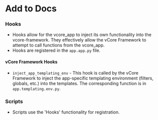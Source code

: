 # Add to Docs

### Hooks

- Hooks allow for the vcore_app to inject its own functionality into the vcore-framework. They effectively allow the vCore Framework to attempt to call functions from the vcore_app.
- Hooks are registered in the `app.app.py` file.

#### vCore Framework Hooks

- `inject_app_templating_env` - This hook is called by the vCore Framework to inject the app-specific templating environment (filters, globals, etc.) into the templates. The corresponding function is in `app.templating.env.py`.

### Scripts

- Scripts use the 'Hooks' functionality for registration.
